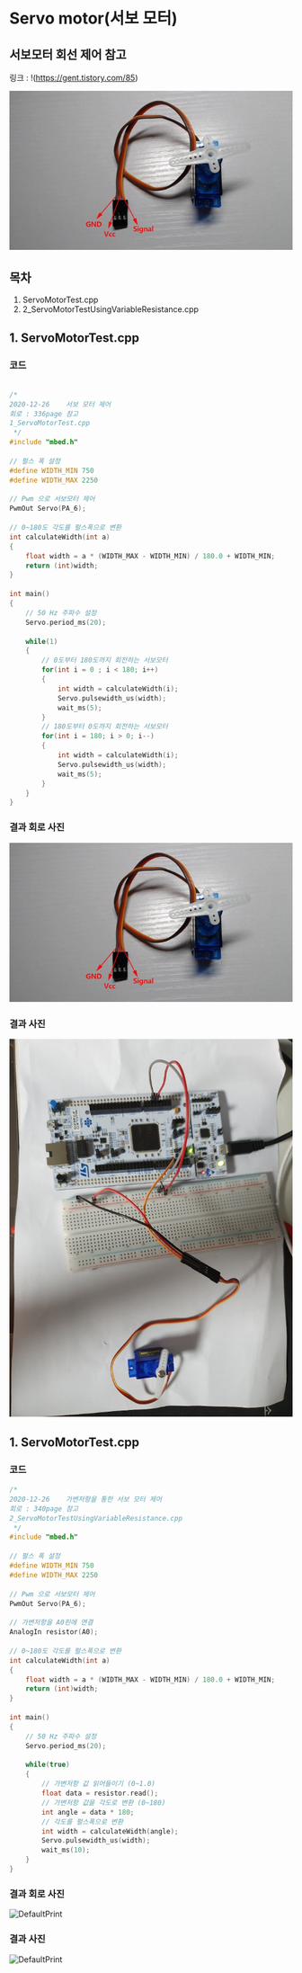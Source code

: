 # Servo motor(서보 모터)

## 서보모터 회선 제어 참고
링크 : !(https://gent.tistory.com/85)

![서보모터 연결선](https://github.com/HongyeongJu/MbedCode/blob/master/Chapter08_%EC%84%9C%EB%B3%B4%20%EB%AA%A8%ED%84%B0/%EC%84%9C%EB%B3%B4%EB%AA%A8%ED%84%B0%20%EC%97%B0%EA%B2%B0%EC%84%A0.jpg)

## 목차
1. ServoMotorTest.cpp
2. 2_ServoMotorTestUsingVariableResistance.cpp

## 1. ServoMotorTest.cpp

### 코드
```c++

/*
2020-12-26    서보 모터 제어
회로 : 336page 참고
1_ServoMotorTest.cpp
 */
#include "mbed.h"

// 펄스 폭 설정
#define WIDTH_MIN 750
#define WIDTH_MAX 2250

// Pwm 으로 서보모터 제어
PwmOut Servo(PA_6);

// 0~180도 각도를 펄스폭으로 변환
int calculateWidth(int a)
{
    float width = a * (WIDTH_MAX - WIDTH_MIN) / 180.0 + WIDTH_MIN;
    return (int)width;
}

int main()
{
    // 50 Hz 주파수 설정
    Servo.period_ms(20);

    while(1)
    {
        // 0도부터 180도까지 회전하는 서보모터
        for(int i = 0 ; i < 180; i++)
        {
            int width = calculateWidth(i);
            Servo.pulsewidth_us(width);
            wait_ms(5);
        }
        // 180도부터 0도까지 회전하는 서보모터
        for(int i = 180; i > 0; i--)
        {
            int width = calculateWidth(i);
            Servo.pulsewidth_us(width);
            wait_ms(5);
        }
    }
}
```


### 결과 회로 사진
![DefaultPrint](https://github.com/HongyeongJu/MbedCode/blob/master/Chapter08_%EC%84%9C%EB%B3%B4%20%EB%AA%A8%ED%84%B0/%EC%84%9C%EB%B3%B4%EB%AA%A8%ED%84%B0%20%EC%97%B0%EA%B2%B0%EC%84%A0.jpg)
### 결과 사진
![DefaultPrint](https://github.com/HongyeongJu/MbedCode/blob/master/Chapter08_%EC%84%9C%EB%B3%B4%20%EB%AA%A8%ED%84%B0/1_ServoMotorTest_result_picture.jpg)

## 1. ServoMotorTest.cpp

### 코드
```c++
/*
2020-12-26    가변저항을 통한 서보 모터 제어
회로 : 340page 참고
2_ServoMotorTestUsingVariableResistance.cpp
 */
#include "mbed.h"

// 펄스 폭 설정
#define WIDTH_MIN 750
#define WIDTH_MAX 2250

// Pwm 으로 서보모터 제어
PwmOut Servo(PA_6);

// 가변저항을 A0핀에 연결
AnalogIn resistor(A0);

// 0~180도 각도를 펄스폭으로 변환
int calculateWidth(int a)
{
    float width = a * (WIDTH_MAX - WIDTH_MIN) / 180.0 + WIDTH_MIN;
    return (int)width;
}

int main()
{
    // 50 Hz 주파수 설정
    Servo.period_ms(20);

    while(true)
    {
        // 가변저항 값 읽어들이기 (0~1.0)
        float data = resistor.read();
        // 가변저항 값을 각도로 변환 (0~180)
        int angle = data * 180;
        // 각도를 펄스폭으로 변환
        int width = calculateWidth(angle);
        Servo.pulsewidth_us(width);
        wait_ms(10);
    }
}


```

### 결과 회로 사진
![DefaultPrint]()
### 결과 사진
![DefaultPrint]()
